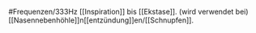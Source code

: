 #Frequenzen/333Hz
[[Inspiration]] bis [[Ekstase]].
(wird verwendet bei) [[Nasennebenhöhle]]n[[entzündung]]en/[[Schnupfen]].